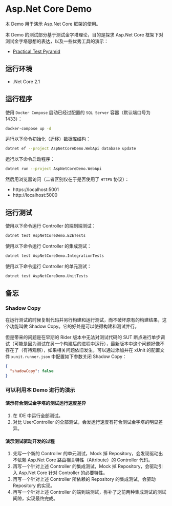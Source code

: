 # Asp.Net Core Demo

本 Demo 用于演示 Asp.Net Core 框架的使用。

本 Demo 的测试部分基于测试金字塔理论，目的是探求 Asp.Net Core 框架下对测试金字塔思想的表达，以及一些优秀工具的演示：

- [Practical Test Pyramid](https://martinfowler.com/articles/practical-test-pyramid.html)

## 运行环境

- .Net Core 2.1

## 运行程序

使用 `Docker Compose` 启动已经过配置的 `SQL Server` 容器（默认端口号为 1433）：

```bash
docker-compose up -d
```

运行以下命令初始化（迁移）数据库结构：
```bash
dotnet ef --project AspNetCoreDemo.WebApi database update
```

运行以下命令启动程序：

```bash
dotnet run --project AspNetCoreDemo.WebApi
```

然后用浏览器访问（二者区别仅在于是否使用了 `HTTPS` 协议）：

- https://localhost:5001
- http://localhost:5000

## 运行测试

使用以下命令运行 Controller 的端到端测试：

```bash
dotnet test AspNetCoreDemo.E2ETests
```

使用以下命令运行 Controller 的集成测试：

```bash
dotnet test AspNetCoreDemo.IntegrationTests
```

使用以下命令运行 Controller 的单元测试：

```bash
dotnet test AspNetCoreDemo.UnitTests
```

## 备忘

### Shadow Copy

在运行测试的时候复制代码并另行构建和运行测试，而不破坏原有的构建结果，这个功能叫做 Shadow Copy。它的好处是可以使得构建和测试并行。

但是带来的问题是在早期的 Rider 版本中无法对测试代码的 SUT 断点进行单步调试（可能是因为测试在另一个构建后的进程中运行），最新版本中这个问题好像不存在了（有待观察），如果相关问题依旧发生，可以通过添加并在 xUnit 的配置文件 `xunit.runner.json` 中配置如下参数关闭 Shadow Copy：

```json
{
  "shadowCopy": false
}
```

### 可以利用本 Demo 进行的演示

#### 演示符合测试金字塔的测试运行速度差异

1. 在 IDE 中运行全部测试。
2. 对比 UserController 的全部测试，会发运行速度有符合测试金字塔的明显差异。

#### 演示测试驱动开发的过程

1. 先写一个新的 Controller 的单元测试，Mock 掉 Repository，会发现驱动出不依赖 Asp.Net Core 路由相关特性（Attribute）的 Controller 代码。
2. 再写一个针对上述 Controller 的集成测试，Mock 掉 Repository，会驱动引入 Asp.Net Core 针对 Controller 的必要特性。
3. 再写一个针对上述 Controller 所依赖的 Repository 的集成测试，会驱动 Repository 的实现。
4. 再写一个针对上述 Controller 的端到端测试，弥补了之前两种集成测试的测试间隙，实现最终完成。
